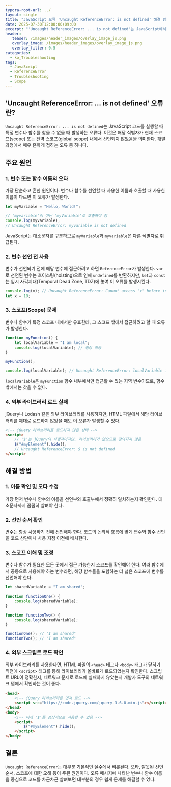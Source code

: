 ```yaml
---
typora-root-url: ../
layout: single
title: "JavaScript 오류 'Uncaught ReferenceError: is not defined' 해결 방법"
date: 2025-07-30T12:00:00+09:00
excerpt: "'Uncaught ReferenceError: ... is not defined'는 JavaScript에서 변수나 함수가 선언되지 않았거나 접근할 수 없는 스코프에 있을 때 발생하는 흔한 오류입니다. 원인과 해결 방법을 알아봅니다."
header:
   teaser: /images/header_images/overlay_image_js.png
   overlay_image: /images/header_images/overlay_image_js.png
   overlay_filter: 0.5
categories:
  - ko_Troubleshooting
tags:
  - JavaScript
  - ReferenceError
  - Troubleshooting
  - Scope
---
```


## 'Uncaught ReferenceError: ... is not defined' 오류란?

`Uncaught ReferenceError: ... is not defined`는 JavaScript 코드를 실행할 때 특정 변수나 함수를 찾을 수 없을 때 발생하는 오류다.
이것은 해당 식별자가 현재 스코프(scope) 또는 전역 스코프(global scope) 내에서 선언되지 않았음을 의미한다.
개발 과정에서 매우 흔하게 접하는 오류 중 하나다.

## 주요 원인

### 1. 변수 또는 함수 이름의 오타

가장 단순하고 흔한 원인이다. 변수나 함수를 선언할 때 사용한 이름과 호출할 때 사용한 이름이 다르면 이 오류가 발생한다.

```javascript
let myVariable = "Hello, World!";

// 'myvariable'이 아닌 'myVariable'로 호출해야 함
console.log(myvariable); 
// Uncaught ReferenceError: myvariable is not defined
```

JavaScript는 대소문자를 구분하므로 `myVariable`과 `myvariable`은 다른 식별자로 취급된다.

### 2. 변수 선언 전 사용

변수가 선언되기 전에 해당 변수에 접근하려고 하면 `ReferenceError`가 발생한다.
`var`로 선언된 변수는 호이스팅(hoisting)으로 인해 `undefined`를 반환하지만, `let`과 `const`는 임시 사각지대(Temporal Dead Zone, TDZ)에 놓여 이 오류를 발생시킨다.

```javascript
console.log(x); // Uncaught ReferenceError: Cannot access 'x' before initialization
let x = 10;
```

### 3. 스코프(Scope) 문제

변수나 함수가 특정 스코프 내에서만 유효한데, 그 스코프 밖에서 접근하려고 할 때 오류가 발생한다.

```javascript
function myFunction() {
    let localVariable = "I am local";
    console.log(localVariable); // 정상 작동
}

myFunction();

console.log(localVariable); // Uncaught ReferenceError: localVariable is not defined
```

`localVariable`은 `myFunction` 함수 내부에서만 접근할 수 있는 지역 변수이므로, 함수 밖에서는 찾을 수 없다.

### 4. 외부 라이브러리 로드 실패

jQuery나 Lodash 같은 외부 라이브러리를 사용하지만, HTML 파일에서 해당 라이브러리를 제대로 로드하지 않았을 때도 이 오류가 발생할 수 있다.

```html
<!-- jQuery 라이브러리를 로드하지 않은 상태 -->
<script>
    // '$'는 jQuery의 식별자이지만, 라이브러리가 없으므로 정의되지 않음
    $("#myElement").hide(); 
    // Uncaught ReferenceError: $ is not defined
</script>
```

## 해결 방법

### 1. 이름 확인 및 오타 수정

가장 먼저 변수나 함수의 이름을 선언부와 호출부에서 정확히 일치하는지 확인한다. 대소문자까지 꼼꼼히 살펴야 한다.

### 2. 선언 순서 확인

변수는 항상 사용하기 전에 선언해야 한다. 코드의 논리적 흐름에 맞게 변수와 함수 선언을 코드 상단이나 사용 지점 이전에 배치한다.

### 3. 스코프 이해 및 조정

변수나 함수가 필요한 모든 곳에서 접근 가능한지 스코프를 확인해야 한다.
여러 함수에서 공통으로 사용해야 하는 변수라면, 해당 함수들을 포함하는 더 넓은 스코프에 변수를 선언해야 한다.

```javascript
let sharedVariable = "I am shared";

function functionOne() {
    console.log(sharedVariable);
}

function functionTwo() {
    console.log(sharedVariable);
}

functionOne(); // "I am shared"
functionTwo(); // "I am shared"
```

### 4. 외부 스크립트 로드 확인

외부 라이브러리를 사용한다면, HTML 파일의 `<head>` 태그나 `<body>` 태그가 닫히기 직전에 `<script>` 태그를 통해 라이브러리가 올바르게 로드되었는지 확인한다.
스크립트 URL이 정확한지, 네트워크 문제로 로드에 실패하지 않았는지 개발자 도구의 네트워크 탭에서 확인하는 것이 좋다.

```html
<head>
    <!-- jQuery 라이브러리를 먼저 로드 -->
    <script src="https://code.jquery.com/jquery-3.6.0.min.js"></script>
</head>
<body>
    <!-- 이제 '$'를 정상적으로 사용할 수 있음 -->
    <script>
        $("#myElement").hide();
    </script>
</body>
```

## 결론

`Uncaught ReferenceError`는 대부분 기본적인 실수에서 비롯된다.
오타, 잘못된 선언 순서, 스코프에 대한 오해 등이 주된 원인이다.
오류 메시지에 나타난 변수나 함수 이름을 중심으로 코드를 차근차근 살펴보면 대부분의 경우 쉽게 문제를 해결할 수 있다.
